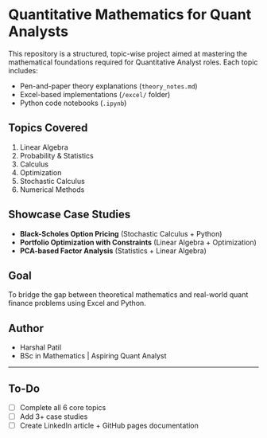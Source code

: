 # Quantitative Mathematics for Quant Analysts

This repository is a structured, topic-wise project aimed at mastering the mathematical foundations required for Quantitative Analyst roles. Each topic includes:

- Pen-and-paper theory explanations (`theory_notes.md`)
- Excel-based implementations (`/excel/` folder)
- Python code notebooks (`.ipynb`)

## Topics Covered

1. Linear Algebra
2. Probability & Statistics
3. Calculus
4. Optimization
5. Stochastic Calculus
6. Numerical Methods

## Showcase Case Studies

- **Black-Scholes Option Pricing** (Stochastic Calculus + Python)
- **Portfolio Optimization with Constraints** (Linear Algebra + Optimization)
- **PCA-based Factor Analysis** (Statistics + Linear Algebra)

## Goal
To bridge the gap between theoretical mathematics and real-world quant finance problems using Excel and Python.


## Author
- Harshal Patil
- BSc in Mathematics | Aspiring Quant Analyst

---

## To-Do
- [ ] Complete all 6 core topics
- [ ] Add 3+ case studies
- [ ] Create LinkedIn article + GitHub pages documentation

